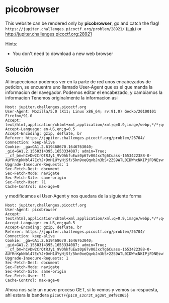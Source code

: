 # picobrowser
This website can be rendered only by **picobrowser**, go and catch the flag! `https://jupiter.challenges.picoctf.org/problem/28921/` ([link](https://jupiter.challenges.picoctf.org/problem/28921/)) or http://jupiter.challenges.picoctf.org:28921

Hints:
- You don't need to download a new web browser

## Solución
Al inspeccionar podemos ver en la parte de red unos encabezados de peticion, se encuentra uno llamado User-Agent que es el que manda la informacion del navegador.
Podemos editar el encabezado, y cambiamos la informacion
Tenemos originalmente la informacion asi
```text
Host: jupiter.challenges.picoctf.org
User-Agent: Mozilla/5.0 (X11; Linux x86_64; rv:91.0) Gecko/20100101 Firefox/91.0
Accept: text/html,application/xhtml+xml,application/xml;q=0.9,image/webp,*/*;q=0.8
Accept-Language: en-US,en;q=0.5
Accept-Encoding: gzip, deflate, br
Referer: https://jupiter.challenges.picoctf.org/problem/26704/
Connection: keep-alive
Cookie: _ga=GA1.2.619468670.1646763040; _gid=GA1.2.1550314395.1653334087; admin=True; __cf_bm=hCvDw2CrQtRJy1_9VOhkfuEwz0p67v00JxcTg6Cuass-1653422388-0-AUfRnKpkNbl47EcYJ+DmH1UYyHjSf/5kn9xeQqvbJn3bS+2ZS9WTL0IDWhcNKIPjFDNEswfzX8TZcKLp86rUvoZYwYyH6Dp5ZPuavydaYwDorUT87aYfyxNsbSY7bUeW05LUlPJp73UMl9yVqkTPxcwdXbwccRdFo/o0mrGLCA/c
Upgrade-Insecure-Requests: 1
Sec-Fetch-Dest: document
Sec-Fetch-Mode: navigate
Sec-Fetch-Site: same-origin
Sec-Fetch-User: ?1
Cache-Control: max-age=0
```
y modificamos el User-Agent y nos quedara de la siguiente forma
```text
Host: jupiter.challenges.picoctf.org
User-Agent: picobrowser
Accept: text/html,application/xhtml+xml,application/xml;q=0.9,image/webp,*/*;q=0.8
Accept-Language: en-US,en;q=0.5
Accept-Encoding: gzip, deflate, br
Referer: https://jupiter.challenges.picoctf.org/problem/26704/
Connection: keep-alive
Cookie: _ga=GA1.2.619468670.1646763040; _gid=GA1.2.1550314395.1653334087; admin=True; __cf_bm=hCvDw2CrQtRJy1_9VOhkfuEwz0p67v00JxcTg6Cuass-1653422388-0-AUfRnKpkNbl47EcYJ+DmH1UYyHjSf/5kn9xeQqvbJn3bS+2ZS9WTL0IDWhcNKIPjFDNEswfzX8TZcKLp86rUvoZYwYyH6Dp5ZPuavydaYwDorUT87aYfyxNsbSY7bUeW05LUlPJp73UMl9yVqkTPxcwdXbwccRdFo/o0mrGLCA/c
Upgrade-Insecure-Requests: 1
Sec-Fetch-Dest: document
Sec-Fetch-Mode: navigate
Sec-Fetch-Site: same-origin
Sec-Fetch-User: ?1
Cache-Control: max-age=0
```
Ahora nos sale un nuevo proceso GET, si lo vemos y vemos su respuesta, ahi estara la bandera
`picoCTF{p1c0_s3cr3t_ag3nt_84f9c865}`
